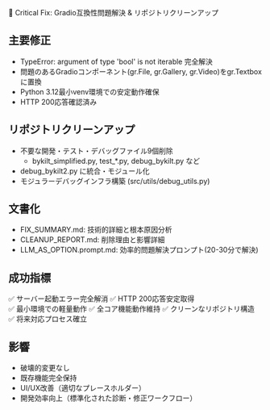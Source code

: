 🚨 Critical Fix: Gradio互換性問題解決 & リポジトリクリーンアップ

## 主要修正
- TypeError: argument of type 'bool' is not iterable 完全解決
- 問題のあるGradioコンポーネント(gr.File, gr.Gallery, gr.Video)をgr.Textboxに置換
- Python 3.12最小venv環境での安定動作確保
- HTTP 200応答確認済み

## リポジトリクリーンアップ
- 不要な開発・テスト・デバッグファイル9個削除
  - bykilt_simplified.py, test_*.py, debug_bykilt.py など
- debug_bykilt2.py に統合・モジュール化
- モジュラーデバッグインフラ構築 (src/utils/debug_utils.py)

## 文書化
- FIX_SUMMARY.md: 技術的詳細と根本原因分析
- CLEANUP_REPORT.md: 削除理由と影響詳細
- LLM_AS_OPTION.prompt.md: 効率的問題解決プロンプト(20-30分で解決)

## 成功指標
✅ サーバー起動エラー完全解消
✅ HTTP 200応答安定取得  
✅ 最小環境での軽量動作
✅ 全コア機能動作維持
✅ クリーンなリポジトリ構造
✅ 将来対応プロセス確立

## 影響
- 破壊的変更なし
- 既存機能完全保持
- UI/UX改善（適切なプレースホルダー）
- 開発効率向上（標準化された診断・修正ワークフロー）
